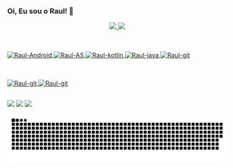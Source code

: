 ### Oi, Eu sou o Raul! 👋


<div align="center">
  <a href="https://github.com/raulsarai">
  <img height="180em" src="https://github-readme-stats.vercel.app/api?username=raulsarai&show_icons=true&theme=merko&include_all_commits=true&count_private=true"/>
  <img height="180em" src="https://github-readme-stats.vercel.app/api/top-langs/?username=raulsarai&layout=compact&langs_count=7&theme=merko"/>
</div>
  
  ##
  
<div style="display: inline_block"><br>
  <img align="center" alt="Raul-Android" height="80" width="120" src="https://cdn.jsdelivr.net/gh/devicons/devicon/icons/android/android-original-wordmark.svg">
  
  <img align="center" alt="Raul-AS" height="150" width="200" src="https://cdn.jsdelivr.net/gh/devicons/devicon/icons/androidstudio/androidstudio-plain-wordmark.svg">
  
  <img align="center" alt="Raul-kotlin" height="80" width="120" src="https://cdn.jsdelivr.net/gh/devicons/devicon/icons/kotlin/kotlin-plain-wordmark.svg">
  
  <img align="center" alt="Raul-java" height="80" width="120" src="https://cdn.jsdelivr.net/gh/devicons/devicon/icons/java/java-original-wordmark.svg">
  
  <img align="center" alt="Raul-git" height="80" width="120" src="https://cdn.jsdelivr.net/gh/devicons/devicon/icons/git/git-plain-wordmark.svg">
  
  </div>
  
   ##
  
<div style="display: inline_block"><br>
  
  <img align="center" alt="Raul-git" height="90" width="300" src="https://github.com/bumptech/glide/raw/master/static/glide_logo.png">
  <img align="center" alt="Raul-git" height="90" width="300" src="https://coil-kt.github.io/coil/logo.svg">

  ##
  
  <div> 
    
  <a href="https://www.instagram.com/raul_msarai" target="_blank">
    <img src="https://img.shields.io/badge/-Instagram-%23E4405F?style=for-the-badge&logo=instagram&logoColor=white" target="_blank"></a>
    
  <a href = "mailto:raulmauro.sj@gmail.com" target="_blank">
    <img src="https://img.shields.io/badge/-Gmail-%23333?style=for-the-badge&logo=gmail&logoColor=white" target="_blank"></a>   
 
  <a href="https://www.linkedin.com/in/raulsarai" target="_blank">
    <img src="https://img.shields.io/badge/-LinkedIn-%230077B5?style=for-the-badge&logo=linkedin&logoColor=white" target="_blank"></a> 
 
 ![Snake animation](https://github.com/raulsarai/raulsarai/blob/output/github-contribution-grid-snake.svg)
 
</div>
          
          
